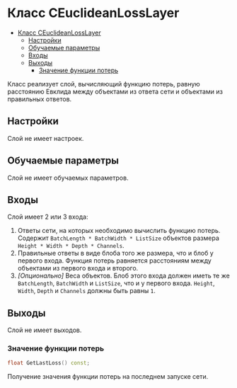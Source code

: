 # Класс CEuclideanLossLayer

<!-- TOC -->

- [Класс CEuclideanLossLayer](#класс-ceuclideanlosslayer)
    - [Настройки](#настройки)
    - [Обучаемые параметры](#обучаемые-параметры)
    - [Входы](#входы)
    - [Выходы](#выходы)
        - [Значение функции потерь](#значение-функции-потерь)

<!-- /TOC -->

Класс реализует слой, вычисляющий функцию потерь, равную расстоянию Евклида между объектами из ответа сети и объектами из правильных ответов.

## Настройки

Слой не имеет настроек.

## Обучаемые параметры

Слой не имеет обучаемых параметров.

## Входы

Слой имеет 2 или 3 входа:

1. Ответы сети, на которых необходимо вычислить функцию потерь. Содержит `BatchLength * BatchWidth * ListSize` объектов размера `Height * Width * Depth * Channels`.
2. Правильные ответы в виде блоба того же размера, что и блоб у первого входа. Функция потерь равняется расстояниям между объектами из первого входа и второго.
3. *[Опционально]* Веса объектов. Блоб этого входа должен иметь те же `BatchLength`, `BatchWidth` и `ListSize`, что и у первого входа. `Height`, `Width`, `Depth` и `Channels` должны быть равны `1`.

## Выходы

Слой не имеет выходов.

### Значение функции потерь

```c++
float GetLastLoss() const;
```

Получение значения функции потерь на последнем запуске сети.
